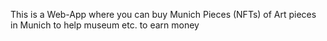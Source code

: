This is a Web-App where you can buy Munich Pieces (NFTs) of Art pieces in Munich to help museum etc. to earn money

